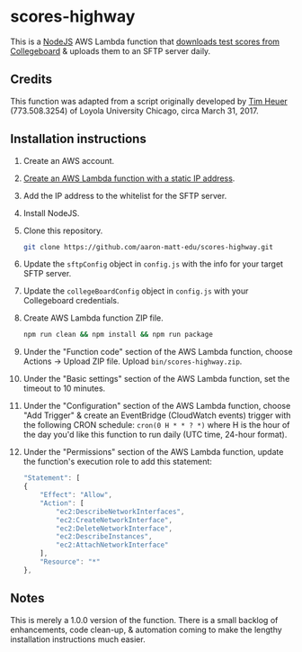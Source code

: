 # scores-highway

This is a [NodeJS](https://nodejs.org/en/download/) AWS Lambda function that [downloads test scores from Collegeboard](https://collegereadiness.collegeboard.org/educators/higher-ed/reporting-portal-help) & uploads them to an SFTP server daily.

## Credits

This function was adapted from a script originally developed by [Tim Heuer](mailto:theuer@luc.edu) (773.508.3254) of Loyola University Chicago, circa March 31, 2017.

## Installation instructions

1. Create an AWS account.
1. [Create an AWS Lambda function with a static IP address](https://medium.com/@karan.brar/aws-lambda-with-static-ip-address-c82e3043c2ed).
1. Add the IP address to the whitelist for the SFTP server.
1. Install NodeJS.
1. Clone this repository.

    ```bash
    git clone https://github.com/aaron-matt-edu/scores-highway.git
    ```

1. Update the `sftpConfig` object in `config.js` with the info for your target SFTP server.
1. Update the `collegeBoardConfig` object in `config.js` with your Collegeboard credentials.

1. Create AWS Lambda function ZIP file.

    ```bash
    npm run clean && npm install && npm run package
    ```

1. Under the "Function code" section of the AWS Lambda function, choose Actions -> Upload ZIP file. Upload `bin/scores-highway.zip`.
1. Under the "Basic settings" section of the AWS Lambda function, set the timeout to 10 minutes.
1. Under the "Configuration" section of the AWS Lambda function, choose "Add Trigger" & create an EventBridge (CloudWatch events) trigger with the following CRON schedule: `cron(0 H * * ? *)` where H is the hour of the day you'd like this function to run daily (UTC time, 24-hour format).
1. Under the "Permissions" section of the AWS Lambda function, update the function's execution role to add this statement:

    ```javascript
    "Statement": [
    {
        "Effect": "Allow",
        "Action": [
            "ec2:DescribeNetworkInterfaces",
            "ec2:CreateNetworkInterface",
            "ec2:DeleteNetworkInterface",
            "ec2:DescribeInstances",
            "ec2:AttachNetworkInterface"
        ],
        "Resource": "*"
    },
    ```

## Notes

This is merely a 1.0.0 version of the function. There is a small backlog of enhancements, code clean-up, & automation coming to make the lengthy installation instructions much easier.
